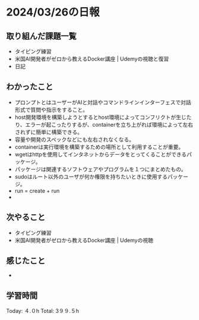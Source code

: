 # 2024/03/26の日報
## 取り組んだ課題一覧
* タイピング練習
* 米国AI開発者がゼロから教えるDocker講座 | Udemyの視聴と復習
* 日記
## わかったこと
*  プロンプトとはユーザーがAIと対話やコマンドラインインターフェスで対話形式で質問や指示をすること。
*  host開発環境を構築しようとするとhost環境によってコンフリクトが生じたり、エラーが起こったりするが、containerを立ち上がれば環境によって左右されずに簡単に構築できる。
  *  容量や開発のスペックなどにも左右されなくなる。
*  containerは実行環境を構築するための場所として利用することが重要。
*  wgetはhttpを使用してインタネットからデータをとってくることができるパッケージ。
*  パッケージは関連するソフトウェアやプログラムを１つにまとめたもの。
*  sudoはルート以外のユーザが何か権限を持ちたいときに使用するパッケージ。
*   run = create + run
*   
## 次やること
* タイピング練習
* 米国AI開発者がゼロから教えるDocker講座 | Udemyの視聴
## 感じたこと
* 
##  学習時間
Today: ４.０h
Total: 3９９.５h
